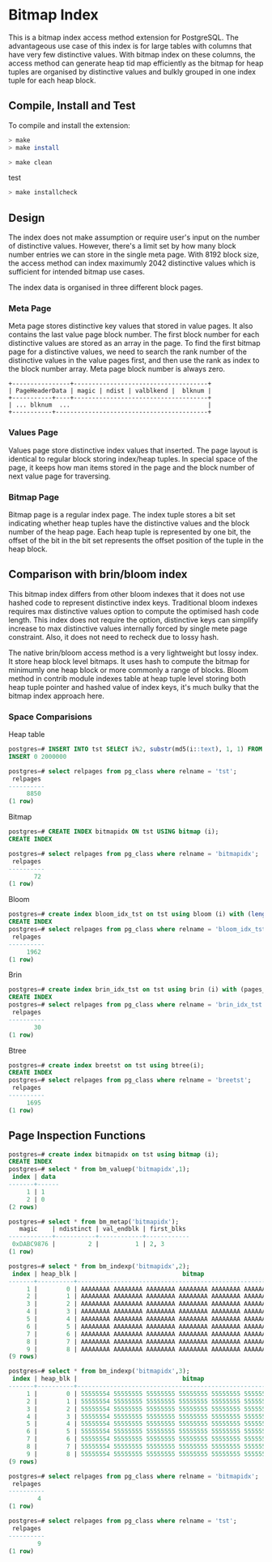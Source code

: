 # Bitmap Index

This is a bitmap index access method extension for PostgreSQL. The advantageous use case of this index is for large tables with columns that have very few distinctive values. With bitmap index on these columns, the access method can generate heap tid map efficiently as the bitmap for heap tuples are organised by distinctive values and bulkly grouped in one index tuple for each heap block.

## Compile, Install and Test

To compile and install the extension:

```bash
> make
> make install
```

```bash
> make clean
```

test

```bash
> make installcheck
```

## Design

The index does not make assumption or require user's input on the number of distinctive values. However, there's a limit set by how many block number entries we can store in the single meta page. With 8192 block size, the access method can index maximumly 2042 distinctive values which is sufficient for intended bitmap use cases.

The index data is organised in three different block pages. 

### Meta Page

Meta page stores distinctive key values that stored in value pages. It also contains the last value page block number. The first block number for each distinctive values are stored as an array in the page. To find the first bitmap page for a distinctive values, we need to search the rank number of the distinctive values in the value pages first, and then use the rank as index to the block number array. Meta page block number is always zero.

```
+----------------+-------------------------------------+
| PageHeaderData | magic | ndist | valblkend |  blknum |
+-----------+----+-------------------------------------+
| ... blknum  ...								       |
+-----------+------------------------------------------+
```

### Values Page

Values page store distinctive index values that inserted. The page layout is identical to regular block storing index/heap tuples. In special space of the page, it keeps how man items stored in the page and the block number of next value page for traversing.

### Bitmap Page

Bitmap page is a regular index page. The index tuple stores a bit set indicating whether heap tuples have the distinctive values and the block number of the heap page. Each heap tuple is represented by one bit, the offset of the bit in the bit set represents the offset position of the tuple in the heap block.

## Comparison with brin/bloom index

This bitmap index differs from other bloom indexes that it does not use hashed code to represent distinctive index keys. Traditional bloom indexes requires max distinctive values option to compute the optimised hash code length. This index does not require the option, distinctive keys can simplify increase to max distinctive values internally forced by single mete page constraint. Also, it does not need to recheck due to lossy hash.

The native brin/bloom access method is a very lightweight but lossy index. It store heap block level bitmaps. It uses hash to compute the bitmap for minimumly one heap block or more commonly a range of blocks. Bloom method in contrib module indexes table at heap tuple level storing both heap tuple pointer and hashed value of index keys, it's much bulky that the bitmap index approach here. 

### Space Comparisions

Heap table

```sql
postgres=# INSERT INTO tst SELECT i%2, substr(md5(i::text), 1, 1) FROM generate_series(1,2000000) i;
INSERT 0 2000000

postgres=# select relpages from pg_class where relname = 'tst';
 relpages 
----------
     8850
(1 row)
```

Bitmap

```sql
postgres=# CREATE INDEX bitmapidx ON tst USING bitmap (i);
CREATE INDEX

postgres=# select relpages from pg_class where relname = 'bitmapidx';
 relpages 
----------
       72
(1 row)
```

Bloom

```sql
postgres=# create index bloom_idx_tst on tst using bloom (i) with (length=1, col1=1);
CREATE INDEX
postgres=# select relpages from pg_class where relname = 'bloom_idx_tst';            
 relpages 
----------
     1962
(1 row)
```

Brin

```sql
postgres=# create index brin_idx_tst on tst using brin (i) with (pages_per_range=1);
CREATE INDEX
postgres=# select relpages from pg_class where relname = 'brin_idx_tst';
 relpages 
----------
       30
(1 row)
```

Btree

```sql
postgres=# create index breetst on tst using btree(i);
CREATE INDEX
postgres=# select relpages from pg_class where relname = 'breetst';
 relpages 
----------
     1695
(1 row)

```


## Page Inspection Functions

```sql
postgres=# create index bitmapidx on tst using bitmap (i);
CREATE INDEX
postgres=# select * from bm_valuep('bitmapidx',1);
 index | data 
-------+------
     1 | 1
     2 | 0
(2 rows)

postgres=# select * from bm_metap('bitmapidx');
   magic    | ndistinct | val_endblk | first_blks 
------------+-----------+------------+------------
 0xDABC9876 |         2 |          1 | 2, 3
(1 row)

postgres=# select * from bm_indexp('bitmapidx',2);
 index | heap_blk |                             bitmap                              
-------+----------+-----------------------------------------------------------------
     1 |        0 | AAAAAAAA AAAAAAAA AAAAAAAA AAAAAAAA AAAAAAAA AAAAAAAA AAAAAAAA 
     2 |        1 | AAAAAAAA AAAAAAAA AAAAAAAA AAAAAAAA AAAAAAAA AAAAAAAA AAAAAAAA 
     3 |        2 | AAAAAAAA AAAAAAAA AAAAAAAA AAAAAAAA AAAAAAAA AAAAAAAA AAAAAAAA 
     4 |        3 | AAAAAAAA AAAAAAAA AAAAAAAA AAAAAAAA AAAAAAAA AAAAAAAA AAAAAAAA 
     5 |        4 | AAAAAAAA AAAAAAAA AAAAAAAA AAAAAAAA AAAAAAAA AAAAAAAA AAAAAAAA 
     6 |        5 | AAAAAAAA AAAAAAAA AAAAAAAA AAAAAAAA AAAAAAAA AAAAAAAA AAAAAAAA 
     7 |        6 | AAAAAAAA AAAAAAAA AAAAAAAA AAAAAAAA AAAAAAAA AAAAAAAA AAAAAAAA 
     8 |        7 | AAAAAAAA AAAAAAAA AAAAAAAA AAAAAAAA AAAAAAAA AAAAAAAA AAAAAAAA 
     9 |        8 | AAAAAAAA AAAAAAAA AAAAAAAA AAAAAAAA AAAAAAAA AAAAAAAA 0 
(9 rows)

postgres=# select * from bm_indexp('bitmapidx',3);
 index | heap_blk |                             bitmap                              
-------+----------+-----------------------------------------------------------------
     1 |        0 | 55555554 55555555 55555555 55555555 55555555 55555555 55555555 
     2 |        1 | 55555554 55555555 55555555 55555555 55555555 55555555 55555555 
     3 |        2 | 55555554 55555555 55555555 55555555 55555555 55555555 55555555 
     4 |        3 | 55555554 55555555 55555555 55555555 55555555 55555555 55555555 
     5 |        4 | 55555554 55555555 55555555 55555555 55555555 55555555 55555555 
     6 |        5 | 55555554 55555555 55555555 55555555 55555555 55555555 55555555 
     7 |        6 | 55555554 55555555 55555555 55555555 55555555 55555555 55555555 
     8 |        7 | 55555554 55555555 55555555 55555555 55555555 55555555 55555555 
     9 |        8 | 55555554 55555555 55555555 55555555 55555555 55555555 1 
(9 rows)

postgres=# select relpages from pg_class where relname = 'bitmapidx';
 relpages 
----------
        4
(1 row)

postgres=# select relpages from pg_class where relname = 'tst';
 relpages 
----------
        9
(1 row)

```
